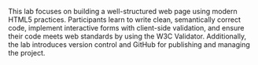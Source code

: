 This lab focuses on building a well-structured web page using modern HTML5 practices. Participants learn to write clean, semantically correct code, implement interactive forms with client-side validation, and ensure their code meets web standards by using the W3C Validator. Additionally, the lab introduces version control and GitHub for publishing and managing the project.

